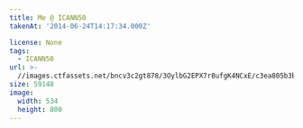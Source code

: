 ```yaml
---
title: Me @ ICANN50
takenAt: '2014-06-24T14:17:34.000Z'

license: None
tags:
  - ICANN50
url: >-
  //images.ctfassets.net/bncv3c2gt878/3OylbG2EPX7r8ufgK4NCxE/c3ea805b3b3d9f81264b5848455865cb/me--icann50_14496132144_o
size: 59148
image:
  width: 534
  height: 800
---
```

